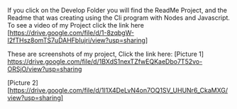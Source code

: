 If you click on the Develop Folder you will find the ReadMe Project, and the Readme that was creating using the Cli program with Nodes and Javascript.
To see a video of my Project click the link here [https://drive.google.com/file/d/1-8zqbgW-I2fTHsz8omTS7uDAHFbIujri/view?usp=sharing]

These are screenshots of my project, Click the link here: [Picture 1] https://drive.google.com/file/d/1BXdS1nexTZfwEQKaeDbo7T52vo-ORSjO/view?usp=sharing

[Picture 2] [https://drive.google.com/file/d/1I1X4DeLvN4on7OQ1SV_UHUNr6_CkaMXG/view?usp=sharing]
